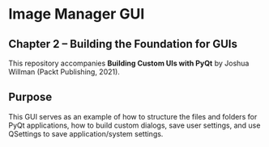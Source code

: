 # Image Manager GUI

## Chapter 2 – Building the Foundation for GUIs

This repository accompanies **Building Custom UIs with PyQt** by Joshua Willman (Packt Publishing, 2021).

## Purpose

This GUI serves as an example of how to structure the files and folders for PyQt applications, how to build custom dialogs, save user settings, and use QSettings to save application/system settings. 

